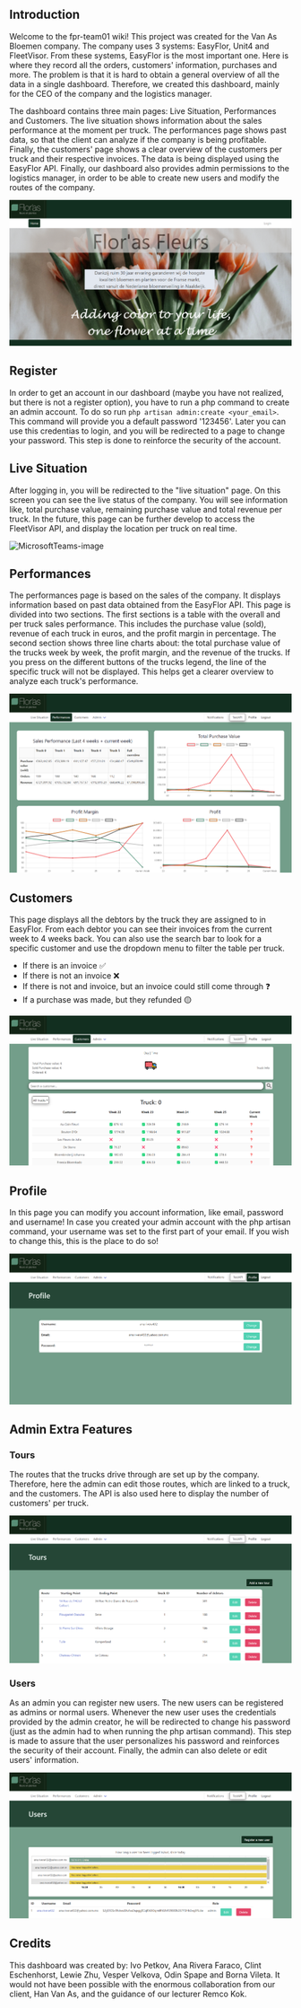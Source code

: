 ## Introduction
Welcome to the fpr-team01 wiki! This project was created for the Van As Bloemen company. The company uses 3 systems: EasyFlor, Unit4 and FleetVisor. From these systems, EasyFlor is the most important one. Here is where they record all the orders, customers' information, purchases and more. The problem is that it is hard to obtain a general overview of all the data in a single dashboard. Therefore, we created this dashboard, mainly for the CEO of the company and the logistics manager.

The dashboard contains three main pages: Live Situation, Performances and Customers. The live situation shows information about the sales performance at the moment per truck. The performances page shows past data, so that the client can analyze if the company is being profitable. Finally, the customers' page shows a clear overview of the customers per truck and their respective invoices. The data is being displayed using the EasyFlor API. Finally, our dashboard also provides admin permissions to the logistics manager, in order to be able to create new users and modify the routes of the company.

![img.png](img.png)

## Register
In order to get an account in our dashboard (maybe you have not realized, but there is not a register option), you have to run a php command to create an admin account. To do so run `php artisan admin:create <your_email>`. This command will provide you a default password '123456'. Later you can use this credentias to login, and you will be redirected to a page to change your password. This step is done to reinforce the security of the account.

## Live Situation
After logging in, you will be redirected to the "live situation" page. On this screen you can see the live status of the company. You will see information like, total purchase value, remaining purchase value and total revenue per truck. In the future, this page can be further develop to access the FleetVisor API, and display the location per truck on real time.

![MicrosoftTeams-image](https://github.com/HZ-2223/fpr-team01/assets/112822443/e0f35752-f06d-4b3b-b9ab-fe769a9c0b2e)

## Performances
The performances page is based on the sales of the company. It displays information based on past data obtained from the EasyFlor API. This page is divided into two sections. The first sections is a table with the overall and per truck sales performance. This includes the purchase value (sold), revenue of each truck in euros, and the profit margin in percentage. The second section shows three line charts about: the total purchase value of the trucks week by week, the profit margin, and the revenue of the trucks. If you press on the different buttons of the trucks legend, the line of the specific truck will not be displayed. This helps get a clearer overview to analyze each truck's performance.

![img_5.png](img_5.png)

## Customers
This page displays all the debtors by the truck they are assigned to in EasyFlor. From each debtor you can see their invoices from the current week to 4 weeks back. You can also use the search bar to look for a specific customer and use the dropdown menu to filter the table per truck.
* If there is an invoice ✅
* If there is not an invoice ❌
* If there is not and invoice, but an invoice could still come through ❓
* If a purchase was made, but they refunded 🟡

![img_1.png](img_1.png)

## Profile
In this page you can modify you account information, like email, password and username! In case you created your admin account with the php artisan command, your username was set to the first part of your email. If you wish to change this, this is the place to do so!

![img_2.png](img_2.png)

## Admin Extra Features

### Tours
The routes that the trucks drive through are set up by the company. Therefore, here the admin can edit those routes, which are linked to a truck, and the customers. The API is also used here to display the number of customers' per truck.

![img_3.png](img_3.png)

### Users
As an admin you can register new users. The new users can be registered as admins or normal users. Whenever the new user uses the credentials provided by the admin creator, he will be redirected to change his password (just as the admin had to when running the php artisan command). This step is made to assure that the user personalizes his password and reinforces the security of their account. Finally, the admin can also delete or edit users' information.

![img_4.png](img_4.png)

## Credits
This dashboard was created by: Ivo Petkov, Ana Rivera Faraco, Clint Eschenhorst, Lewie Zhu, Vesper Velkova, Odin Spape and Borna Vileta.
It would not have been possible with the enormous collaboration from our client, Han Van As, and the guidance of our lecturer Remco Kok.

